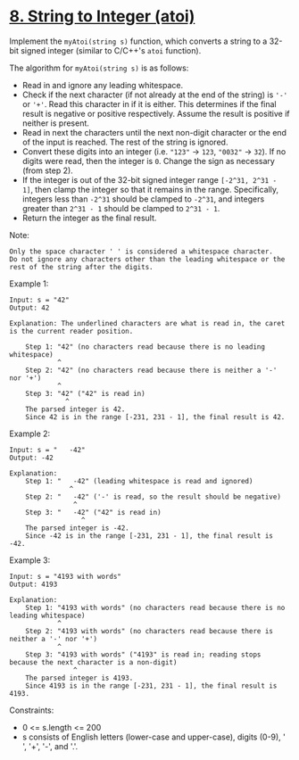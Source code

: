 # [8. String to Integer (atoi)](https://leetcode.com/problems/string-to-integer-atoi/)
 
Implement the `myAtoi(string s)` function, which converts a string to a 32-bit signed integer (similar to C/C++'s `atoi` function).

The algorithm for `myAtoi(string s)` is as follows:

* Read in and ignore any leading whitespace.
* Check if the next character (if not already at the end of the string) is `'-'` or `'+'`. Read this character in if it is either. This determines if the final result is negative or positive respectively. Assume the result is positive if neither is present.
* Read in next the characters until the next non-digit character or the end of the input is reached. The rest of the string is ignored.
* Convert these digits into an integer (i.e. `"123"` -> `123`, `"0032"` -> `32`). If no digits were read, then the integer is `0`. Change the sign as necessary (from step 2).
* If the integer is out of the 32-bit signed integer range `[-2^31, 2^31 - 1]`, then clamp the integer so that it remains in the range. Specifically, integers less than `-2^31` should be clamped to `-2^31`, and integers greater than `2^31 - 1` should be clamped to `2^31 - 1`.
* Return the integer as the final result.

Note:

    Only the space character ' ' is considered a whitespace character.
    Do not ignore any characters other than the leading whitespace or the rest of the string after the digits.
 

Example 1:

    Input: s = "42"
    Output: 42

    Explanation: The underlined characters are what is read in, the caret is the current reader position.

        Step 1: "42" (no characters read because there is no leading whitespace)
                ^
        Step 2: "42" (no characters read because there is neither a '-' nor '+')
                ^
        Step 3: "42" ("42" is read in)
                  ^
        The parsed integer is 42.
        Since 42 is in the range [-231, 231 - 1], the final result is 42.

Example 2:

    Input: s = "   -42"
    Output: -42

    Explanation:
        Step 1: "   -42" (leading whitespace is read and ignored)
                   ^
        Step 2: "   -42" ('-' is read, so the result should be negative)
                    ^
        Step 3: "   -42" ("42" is read in)
                      ^
        The parsed integer is -42.
        Since -42 is in the range [-231, 231 - 1], the final result is -42.
Example 3:

    Input: s = "4193 with words"
    Output: 4193

    Explanation:
        Step 1: "4193 with words" (no characters read because there is no leading whitespace)
                ^
        Step 2: "4193 with words" (no characters read because there is neither a '-' nor '+')
                ^
        Step 3: "4193 with words" ("4193" is read in; reading stops because the next character is a non-digit)
                    ^
        The parsed integer is 4193.
        Since 4193 is in the range [-231, 231 - 1], the final result is 4193.
 

Constraints:

* 0 <= s.length <= 200
* s consists of English letters (lower-case and upper-case), digits (0-9), ' ', '+', '-', and '.'.